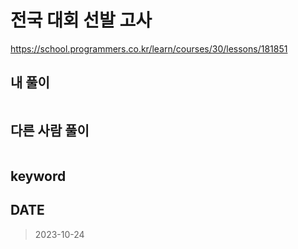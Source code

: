 # 전국 대회 선발 고사

https://school.programmers.co.kr/learn/courses/30/lessons/181851

## 내 풀이

```kt

```

## 다른 사람 풀이

```kt

```

## keyword

## DATE

> 2023-10-24
